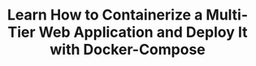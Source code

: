 ---
title: Learn How to Containerize a Multi-Tier Web Application and Deploy It with Docker-Compose
publishDate: 2023-07-26 00:00:00
img: /assets/Project34.jpg
img_alt: Project Diagram
link_to_redirect: "https://medium.com/@caroldelwing/learn-how-to-containerize-a-multi-tier-web-application-and-deploy-it-with-docker-compose-a9aa3871a579"
---